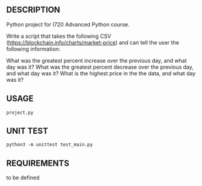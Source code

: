 DESCRIPTION
------------

Python project for I720 Advanced Python course.

Write a script that takes the following CSV (https://blockchain.info/charts/market-price) and can tell the user the following information:

What was the greatest percent increase over the previous day, and what day was it?
What was the greatest percent decrease over the previous day, and what day was it?
What is the highest price in the the data, and what day was it?


USAGE
-----

`project.py`


UNIT TEST
-----
`python3 -m unittest test_main.py`


REQUIREMENTS
-----

to be defined
